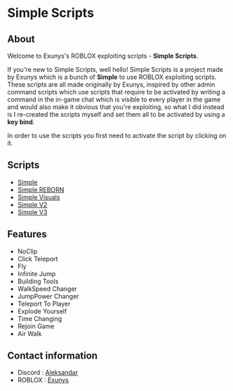 # Simple Scripts

## About

Welcome to Exunys's ROBLOX exploiting scripts - **Simple Scripts**.

If you're new to Simple Scripts, well hello! Simple Scripts is a project made by Exunys which is a bunch of **Simple** to use ROBLOX exploiting scripts. These scripts are all made originally by Exunys, inspired by other admin command scripts which use scripts that require to be activated by writing a command in the in-game chat which is visible to every player in the game and would also make it obvious that you're exploiting, so what I did instead is I re-created the scripts myself and set them all to be activated by using a **key bind**.

In order to use the scripts you first need to activate the script by clicking on it.

## Scripts
- [Simple](https://github.com/Exunys/Simple-Scripts/blob/main/Simple)
- [Simple REBORN](https://github.com/Exunys/Simple-Scripts/blob/main/Simple%20REBORN)
- [Simple Visuals](https://github.com/Exunys/Simple-Scripts/blob/main/Simple%20Visuals)
- [Simple V2](https://github.com/Exunys/Simple-Scripts/blob/main/Simple%20V2)
- [Simple V3](https://github.com/Exunys/Simple-Scripts/blob/main/Simple%20V3)

## Features

- NoClip
- Click Teleport
- Fly
- Infinite Jump
- Building Tools
- WalkSpeed Changer
- JumpPower Changer
- Teleport To Player
- Explode Yourself
- Time Changing
- Rejoin Game
- Air Walk

## Contact information

- Discord : [Aleksandar](https://discord.com/users/611111398818316309)
- ROBLOX : [Exunys](https://www.roblox.com/users/330279990/profile)
